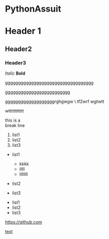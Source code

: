 # PythonAssuit
# Header 1
## Header2
### Header3
_Italic_ __Bold__

gggggggggggggggggggggggggggggggggg

ggggggggggggggggggggggggg

gggggggggggggggggggrghgwgw \ 
tf2wrf
wgtwtt

wttttttttttt

this is a  \
break line


1) list1
2) list2
3) list3

- list1
  * kkkk
  * lllll
  * llllllll

- list2
- list3

+ list1
+ list2
+ list3

<https://github.com>


[text](https://github.com)
